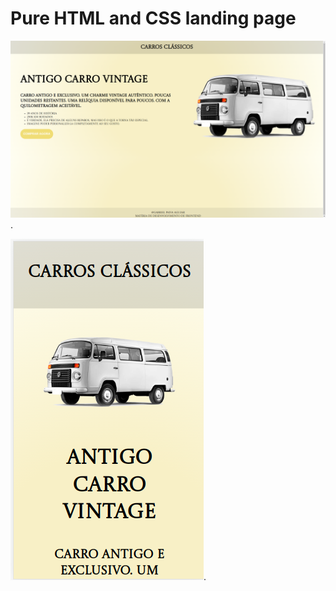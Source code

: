 # Pure HTML and CSS landing page

![First page image](./static/page01.png).

![Responsive page image](./static/page02.png).
